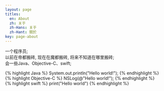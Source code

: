 ```yaml
---
layout: page
titles:
  en: About
  zh: 关于
  zh-Hans: 关于
  zh-Hant: 關於
key: page-about
---
```


一个程序员;  
以前在帝都搬砖, 现在在魔都搬砖, 将来不知道在哪里搬砖;  
会一些Java、Objective-C、swift;  

{% highlight Java %}
  System.out.println("Hello world!");
{% endhighlight %}
{% highlight Objective-C %}
  NSLog(@"Hello world!");
{% endhighlight %}
{% highlight swift %}
  print("Hello world")
{% endhighlight %}